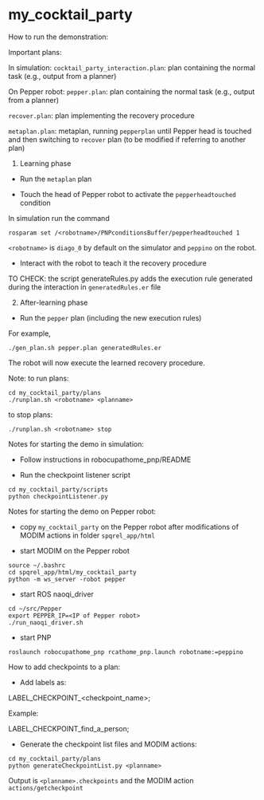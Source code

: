 # my_cocktail_party

How to run the demonstration:

Important plans:

In simulation:
```cocktail_party_interaction.plan```: plan containing the normal task (e.g., output from a planner)

On Pepper robot:
```pepper.plan```: plan containing the normal task (e.g., output from a planner)

```recover.plan```: plan implementing the recovery procedure

```metaplan.plan```: metaplan, running ```pepperplan``` until Pepper head is touched and then switching to ```recover``` plan
(to be modified if referring to another plan)


1. Learning phase

* Run the ```metaplan``` plan

* Touch the head of Pepper robot to activate the ```pepperheadtouched``` condition

In simulation run the command 
```
rosparam set /<robotname>/PNPconditionsBuffer/pepperheadtouched 1
```

```<robotname>``` is ```diago_0``` by default on the simulator and ```peppino``` on the robot.


* Interact with the robot to teach it the recovery procedure

TO CHECK: the script generateRules.py adds the execution rule generated during the interaction in ```generatedRules.er``` file


2. After-learning phase

* Run the ```pepper``` plan (including the new execution rules)

For example,

```
./gen_plan.sh pepper.plan generatedRules.er
```

The robot will now execute the learned recovery procedure.


Note: to run plans:


```
cd my_cocktail_party/plans
./runplan.sh <robotname> <planname>
```

to stop plans:

```
./runplan.sh <robotname> stop
```


Notes for starting the demo in simulation:

* Follow instructions in robocupathome_pnp/README 

* Run the checkpoint listener script

```
cd my_cocktail_party/scripts
python checkpointListener.py
```


Notes for starting the demo on Pepper robot:

* copy ```my_cocktail_party``` on the Pepper robot after modifications of
MODIM actions in folder ```spqrel_app/html```

* start MODIM on the Pepper robot

```
source ~/.bashrc
cd spqrel_app/html/my_cocktail_party
python -m ws_server -robot pepper
```

* start ROS naoqi_driver

```
cd ~/src/Pepper
export PEPPER_IP=<IP of Pepper robot>
./run_naoqi_driver.sh
```

* start PNP

```
roslaunch robocupathome_pnp rcathome_pnp.launch robotname:=peppino
```



How to add checkpoints to a plan:

* Add labels as:

LABEL_CHECKPOINT_<checkpoint_name>;

Example:

LABEL_CHECKPOINT_find_a_person;


* Generate the checkpoint list files and MODIM actions:

```
cd my_cocktail_party/plans
python generateCheckpointList.py <planname>
```

Output is ```<planname>.checkpoints``` and the MODIM action ```actions/getcheckpoint```



